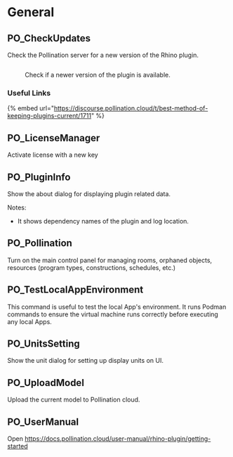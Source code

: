# General

## PO\_CheckUpdates

Check the Pollination server for a new version of the Rhino plugin.

<figure><img src="https://discourse.pollination.cloud/uploads/default/original/2X/1/1f990db726aab9db6da3be58d857e71f0f670882.png" alt=""><figcaption><p>Check if a newer version of the plugin is available.</p></figcaption></figure>

### Useful Links

{% embed url="https://discourse.pollination.cloud/t/best-method-of-keeping-plugins-current/1711" %}



## PO\_LicenseManager

Activate license with a new key



## PO\_PluginInfo

Show the about dialog for displaying plugin related data.

Notes:

* It shows dependency names of the plugin and log location.



## PO\_Pollination

Turn on the main control panel for managing rooms, orphaned objects, resources (program types, constructions, schedules, etc.)



## PO\_TestLocalAppEnvironment

This command is useful to test the local App's environment. It runs Podman commands to ensure the virtual machine runs correctly before executing any local Apps.



## PO\_UnitsSetting

Show the unit dialog for setting up display units on UI.



## PO\_UploadModel

Upload the current model to Pollination cloud.



## PO\_UserManual

Open https://docs.pollination.cloud/user-manual/rhino-plugin/getting-started

